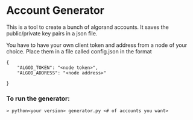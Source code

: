 # Account Generator
This is a tool to create a bunch of algorand accounts. It saves the public/private key pairs in a json file.

You have to have your own client token and address from a node of your choice. Place them in a 
file called config.json in the format

```
{
	"ALGOD_TOKEN": "<node token>",
	"ALGOD_ADDRESS": "<node address>"

}

```

### To run the generator: 
	> python<your version> generator.py <# of accounts you want> 

